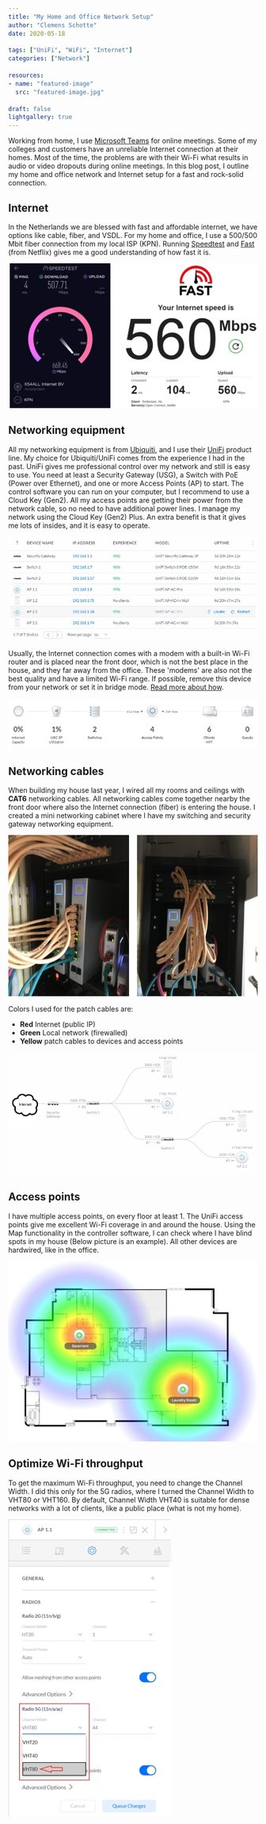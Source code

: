 ```yaml
---
title: "My Home and Office Network Setup"
author: "Clemens Schotte"
date: 2020-05-18

tags: ["UniFi", "WiFi", "Internet"]
categories: ["Network"]

resources:
- name: "featured-image"
  src: "featured-image.jpg"

draft: false
lightgallery: true
---
```


Working from home, I use [Microsoft Teams](https://teams.microsoft.com/) for online meetings. Some of my colleges and customers have an unreliable Internet connection at their homes. Most of the time, the problems are with their Wi-Fi what results in audio or video dropouts during online meetings. In this blog post, I outline my home and office network and Internet setup for a fast and rock-solid connection.

## Internet

In the Netherlands we are blessed with fast and affordable internet, we have options like cable, fiber, and VSDL. For my home and office, I use a 500/500 Mbit fiber connection from my local ISP (KPN). Running [Speedtest](https://www.speedtest.net/) and [Fast](https://fast.com/) (from Netflix) gives me a good understanding of how fast it is.

![Speedtest](UniFi_speedtest.png)

## Networking equipment

All my networking equipment is from [Ubiquiti](https://www.ui.com/), and I use their [UniFi](https://www.ui.com/products/#unifi) product line. My choice for Ubiquiti/UniFi comes from the experience I had in the past. UniFi gives me professional control over my network and still is easy to use. You need at least a Security Gateway (USG), a Switch with PoE (Power over Ethernet), and one or more Access Points (AP) to start. The control software you can run on your computer, but I recommend to use a Cloud Key (Gen2). All my access points are getting their power from the network cable, so no need to have additional power lines. I manage my network using the Cloud Key (Gen2) Plus. An extra benefit is that it gives me lots of insides, and it is easy to operate.

![Network devices](UniFi_network_devices.png)

Usually, the Internet connection comes with a modem with a built-in Wi-Fi router and is placed near the front door, which is not the best place in the house, and they far away from the office. These 'modems' are also not the best quality and have a limited Wi-Fi range. If possible, remove this device from your network or set it in bridge mode. [Read more about how](/kpn-fiber-connection-with-ubiquiti-usg-iptv-and-ipv6/).

![Basic network](UniFi_basic_network.png)

## Networking cables

When building my house last year, I wired all my rooms and ceilings with **CAT6** networking cables. All networking cables come together nearby the front door where also the Internet connection (fiber) is entering the house. I created a mini networking cabinet where I have my switching and security gateway networking equipment.

![My network rack cabinet](UniFi_network_rack_cabinet.jpg)

Colors I used for the patch cables are:
- **Red** Internet (public IP)
- **Green** Local network (firewalled)
- **Yellow** patch cables to devices and access points

![Network topology](UniFi_network_topology.png)

## Access points

I have multiple access points, on every floor at least 1. The UniFi access points give me excellent Wi-Fi coverage in and around the house. Using the Map functionality in the controller software, I can check where I have blind spots in my house (Below picture is an example). All other devices are hardwired, like in the office.

![Wi-Fi Floorplan](UniFi_floorplan.jpg)

## Optimize Wi-Fi throughput

To get the maximum Wi-Fi throughput, you need to change the Channel Width. I did this only for the 5G radios, where I turned the Channel Width to VHT80 or VHT160. By default, Channel Width VHT40 is suitable for dense networks with a lot of clients, like a public place (what is not my home).

![Wi-Fi AP Channel Width](UniFi_AP_ChannelWidth.png)